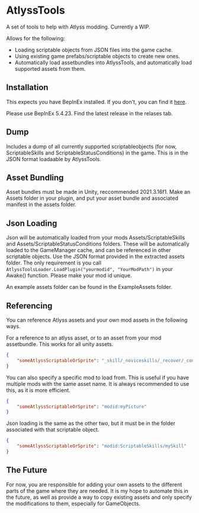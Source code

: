 # AtlyssTools

A set of tools to help with Atlyss modding.
Currently a WIP.

Allows for the following:

- Loading scriptable objects from JSON files into the game cache.
- Using existing game prefabs/scriptable objects to create new ones.
- Automatically load assetbundles into AtlyssTools, and automatically load supported assets from them.

## Installation

This expects you have BepInEx installed. If you don't, you can find
it [here](https://docs.bepinex.dev/articles/user_guide/installation/index.html).

Please use BepInEx 5.4.23.
Find the latest release in the relases tab.

## Dump

Includes a dump of all currently supported scriptableobjects (for now, ScriptableSkills and ScriptableStatusConditions)
in the game.
This is in the JSON format loadaable by AtlyssTools.

## Asset Bundling

Asset bundles must be made in Unity, reccommended 2021.3.16f1. Make an Assets folder in your plugin, and put your asset
bundle and associated manifest in the assets folder.

## Json Loading

Json will be automatically loaded from your mods Assets/ScriptableSkills and Assets/ScriptableStatusConditions folders. These will be automatically loaded to the GameManager cache, and can be referenced in other scriptable objects.
Use the JSON format provided in the extracted assets folder. The only requirement is you call
```AtlyssToolsLoader.LoadPlugin("yourmodid", "YourModPath")``` in your Awake() function. Please make your mod id unique.

An example assets folder can be found in the ExampleAssets folder.

## Referencing

You can reference Atlyss assets and your own mod assets in the following ways.

For a reference to an atlyss asset, or to an asset from your mod assetbundle. This works for all unity assets.

```json
{
    "someAtlyssScriptableOrSprite": "_skill/_noviceskills/_recover/_conditionEffect_recovery"
}
```

You can also specify a specific mod to load from. This is useful if you have multiple mods with the same asset name.
It is always recommended to use this, as it is more efficient.

```json
{
    "someAtlyssScriptableOrSprite": "modid:myPicture"
}
```

Json loading is the same as the other two, but it must be in the folder associated with that scriptable object.

```json
{
    "someAtlyssScriptableOrSprite": "modid:ScriptableSkills/mySkill"
}
```

## The Future
For now, you are responsible for adding your own assets to the different parts of the game where they are needed. It is my hope to automate this in the future, as well as provide a way to copy existing assets and only specify the modifications to them, especially for GameObjects.